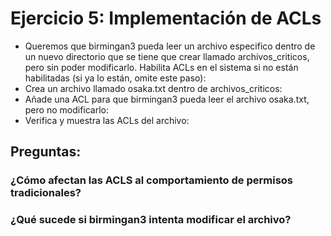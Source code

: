 # Ejercicio 5: Implementación de ACLs
  - Queremos que birmingan3 pueda leer un archivo especifico dentro de un nuevo directorio que se tiene que crear llamado archivos_criticos, pero sin poder modificarlo.
Habilita ACLs en el sistema si no están habilitadas (si ya lo están, omite este paso):
  - Crea un archivo llamado osaka.txt dentro de archivos_criticos:
  - Añade una ACL para que birmingan3 pueda leer el archivo osaka.txt, pero no modificarlo:
  - Verifica y muestra las ACLs del archivo:
## Preguntas:
### ¿Cómo afectan las ACLS al comportamiento de permisos tradicionales?
### ¿Qué sucede si birmingan3 intenta modificar el archivo?
